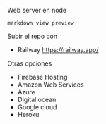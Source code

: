 Web server en node
```
markdown view preview
```

Subir el repo con 
- Railway https://railway.app/

Otras opciones
- Firebase Hosting
- Amazon Web Services
- Azure
- Digital ocean
- Google cloud
- Heroku

